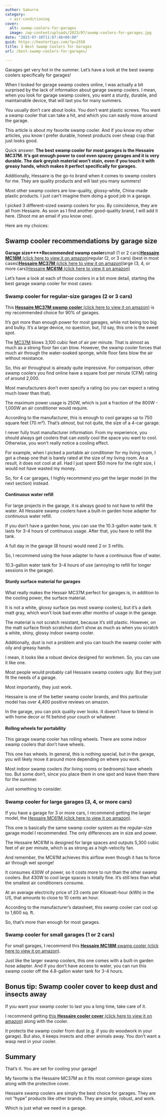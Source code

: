 ```yaml
---
author: Sakurro
category:
  - air-conditioning
cover:
  alt: swamp-coolers-for-garages
  image: /wp-content/uploads/2023/07/swamp-coolers-for-garages.jpg
date: "2023-07-10T11:07:46+00:00"
guid: https://heatertips.com/?p=1550
title: 3 Best Swamp Coolers for Garages
url: /best-swamp-coolers-for-garages/

---
```

Garages get very hot in the summer. Let’s have a look at the best swamp coolers specifically for garages!

When I looked for garage swamp coolers online, I was actually a bit surprised by the lack of information about garage swamp coolers. I mean, when you look for garage swamp coolers, you want a sturdy, durable, and maintainable device, that will last you for many summers.

You usually don’t care about looks. You don’t want plastic screws. You want a swamp cooler that can take a hit, and which you can easily move around the garage.

This article is about my favorite swamp cooler. And if you know my other articles, you know I prefer durable, honest products over cheap crap that just looks good.

Quick answer: **The best swamp cooler for most garages is the Hessaire MC37M. It’s got enough power to cool even spacey garages and it is very durable. The dark greyish material won’t stain, even if you touch it with greasy hands, which makes it perfect specifically for garages.**

Additionally, Hessaire is the go-to brand when it comes to swamp coolers for me. They are quality products and will last you many summers!

Most other swamp coolers are low-quality, glossy-white, China-made plastic products. I just can’t imagine them doing a good job in a garage.

I picked 3 different-sized swamp coolers for you. By coincidence, they are all from Hessaire. As soon as I find another good-quality brand, I will add it here. (Shoot me an email if you know one).

Here are my choices:

## Swamp cooler recommendations by garage size

**Garage size****Recommended swamp cooler**small (1 or 2 cars)[**Hessaire MC18M** (click here to view it on amazon)](https://www.amazon.com/Hessaire-Products-MC18M-Mobile-Evaporative/dp/B078HFGJ3T?crid=P3DMIMDQPUT&keywords=swamp+cooler+garage&qid=1688896786&sprefix=swamp+cooler+garag%2Caps%2C180&sr=8-16&linkCode=ll1&tag=heatertips-20&linkId=cb2fc85ab01122ecf80ead2af06e825a&language=en_US&ref_=as_li_ss_tl)regular (2, or 3 cars) (best in most cases)[**Hessaire MC37M** (click here to view it on amazon)](https://www.amazon.com/Hessaire-MC37M-portable-Evaporative-Cooler/dp/B00MYWQL96?crid=1HTTG7U67W7R9&keywords=swamp%2Bcooler&qid=1688830020&sprefix=swamp%2Caps%2C633&sr=8-20&th=1&linkCode=ll1&tag=heatertips-20&linkId=437baae20675f3675ecf8f90bb172dc6&language=en_US&ref_=as_li_ss_tl)large (3, 4, or more cars)[Hessaire **MC61M** (click here to view it on amazon)](https://www.amazon.com/Hessaire-MC37M-portable-Evaporative-Cooler/dp/B00LBQKTBC?crid=1HTTG7U67W7R9&keywords=swamp%2Bcooler&qid=1688830020&sprefix=swamp%2Caps%2C633&sr=8-20&th=1&linkCode=ll1&tag=heatertips-20&linkId=c48f62436b0358e40d7f1d43336629c7&language=en_US&ref_=as_li_ss_tl)

Let’s have a look at each of those coolers in a bit more detail, starting the best garage swamp cooler for most cases:

### Swamp cooler for regular-size garages (2 or 3 cars)

This [**Hessaire MC37M swamp cooler** (click here to view it on amazon)](https://www.amazon.com/Hessaire-MC37M-portable-Evaporative-Cooler/dp/B00MYWQL96?crid=1HTTG7U67W7R9&keywords=swamp%2Bcooler&qid=1688830020&sprefix=swamp%2Caps%2C633&sr=8-20&th=1&linkCode=ll1&tag=heatertips-20&linkId=437baae20675f3675ecf8f90bb172dc6&language=en_US&ref_=as_li_ss_tl) is my recommended choice for 90% of garages.

It’s got more than enough power for most garages, while not being too big and bulky. It’s a large device, no question, but, I’d say, this one is the sweet spot.

The [MC37M](/best-swamp-cooler/) blows 3,100 cubic feet of air per minute. That is almost as much as a strong floor fan can blow. However, the swamp cooler forces that much air through the water-soaked sponge, while floor fans blow the air without resistance.

So, this air throughput is already quite impressive. For comparison, other swamp coolers you find online have a square foot per minute (CFM) rating of around 2,000.

Most manufacturers don’t even specify a rating (so you can expect a rating much lower than that).

The maximum power usage is 250W, which is just a fraction of the 800W - 1,000W an air conditioner would require.

According to the manufacturer, this is enough to cool garages up to 750 square feet (70 m²). That’s _almost,_ but not quite, the size of a 4-car garage.

I never fully trust manufacturer information. From my experience, you should always get coolers that can _easily_ cool the space you want to cool. Otherwise, you won’t really notice a cooling effect.

For example, when I picked a portable air conditioner for my living room, I got a cheap one that is barely rated at the size of my living room. As a result, it does not cool at all. Had I just spent $50 more for the right size, I would not have wasted my money.

So, for 4 car garages, I highly recommend you get the larger model (in the next section) instead.

#### Continuous water refill

For large projects in the garage, it is always good to not have to refill the water. All Hessaire swamp coolers have a built-in garden hose adapter for continuous water refill.

If you don’t have a garden hose, you can use the 10.3-gallon water tank. It lasts for 3-4 hours of continuous usage. After that, you have to refill the tank.

A full day in the garage (8 hours) would need 2 or 3 refills.

So, I recommend using the hose adapter to have a continuous flow of water.

10.3-gallon water tank for 3-4 hours of use (annoying to refill for longer sessions in the garage).

#### Sturdy surface material for garages

What really makes the Hessair MC37M perfect for garages is, in addition to the cooling power, the surface material.

It is not a white, glossy surface (as most swamp coolers), but it’s a dark matt gray, which won’t look bad even after months of usage in the garage.

The material is not scratch resistant, because it’s still plastic. However, on the matt surface finish scratches don’t show as much as when you scratch a white, shiny, glossy indoor swamp cooler.

Additionally, dust is not a problem and you can touch the swamp cooler with oily and greasy hands.

I mean, it looks like a robust device designed for workmen. So, you can use it like one.

Most people would probably call Hessaire swamp coolers ugly. But they just fit the needs of a garage.

Most importantly, they just work.

Hessaire is one of the better swamp cooler brands, and this particular model has over 4,400 positive reviews on amazon.

In the garage, you can pick quality over looks. It doesn’t have to blend in with home decor or fit behind your couch or whatever.

#### Rolling wheels for portability

This garage swamp cooler has rolling wheels. There are some indoor swamp coolers that don’t have wheels.

This one has wheels. In general, this is nothing special, but in the garage, you will likely move it around more depending on where you work.

Most indoor swamp coolers (for living rooms or bedrooms) have wheels too. But some don’t, since you place them in one spot and leave them there for the summer.

Just something to consider.

### Swamp cooler for large garages (3, 4, or more cars)

If you have a garage for 3 or more cars, I recommend getting the larger model, the [Hessaire MC61M (click here to view it on amazon)](https://www.amazon.com/Hessaire-MC37M-portable-Evaporative-Cooler/dp/B00LBQKTBC?crid=1HTTG7U67W7R9&keywords=swamp%2Bcooler&qid=1688830020&sprefix=swamp%2Caps%2C633&sr=8-20&th=1&linkCode=ll1&tag=heatertips-20&linkId=c48f62436b0358e40d7f1d43336629c7&language=en_US&ref_=as_li_ss_tl).

This one is basically the same swamp cooler system as the regular-size garage model I recommended. The only differences are in size and power.

The Hessaire MC61M is designed for large spaces and outputs 5,300 cubic feet of air per minute, which is as strong as a high-velocity fan.

And remember, the MC61M achieves this airflow even though it has to force air through wet sponge!

It consumes 430W of power, so it costs more to run than the other swamp coolers. But 430W to cool large spaces is totally fine. It’s still less than what the smallest air conditioners consume.

At an average electricity price of 23 cents per Kilowatt-hour (kWh) in the US, that amounts to close to 10 cents an hour.

According to the manufacturer’s datasheet, this swamp cooler can cool up to 1,600 sq. ft.

So, that’s more than enough for most garages.

### Swamp cooler for small garages (1 or 2 cars)

For small garages, I recommend this [**Hessaire MC18M** swamp cooler (click here to view it on amazon)](https://www.amazon.com/Hessaire-Products-MC18M-Mobile-Evaporative/dp/B078HFGJ3T?crid=P3DMIMDQPUT&keywords=swamp+cooler+garage&qid=1688896786&sprefix=swamp+cooler+garag%2Caps%2C180&sr=8-16&linkCode=ll1&tag=heatertips-20&linkId=cb2fc85ab01122ecf80ead2af06e825a&language=en_US&ref_=as_li_ss_tl).

Just like the larger swamp coolers, this one comes with a built-in garden hose adapter. And if you don’t have access to water, you can run this swamp cooler off the 4.8-gallon water tank for 3-4 hours.

## Bonus tip: Swamp cooler cover to keep dust and insects away

If you want your swamp cooler to last you a long time, take care of it.

I recommend getting [this **Hessaire cooler cover** (click here to view it on amazon)](https://www.amazon.com/HESSAIRE-CVR6037-Mobile-Cooler-models/dp/B078GSY73M?keywords=hessaire+swamp+cooler+parts&qid=1688986084&sprefix=hessaire+swamp+cooler+%2Caps%2C161&sr=8-4&linkCode=ll1&tag=heatertips-20&linkId=a1ec975aea373f5a293bf51d02051a71&language=en_US&ref_=as_li_ss_tl) along with the cooler.

It protects the swamp cooler from dust (e.g. if you do woodwork in your garage). But also, it keeps insects and other animals away. You don’t want a wasp nest in your cooler.

## Summary

That’s it. You are set for cooling your garage!

My favorite is the Hessaire MC37M as it fits most common garage sizes along with the protective cover.

Hessaire swamp coolers are simply the best choice for garages. They are not “hype” products like other brands. They are simple, robust, and work.

Which is just what we need in a garage.
